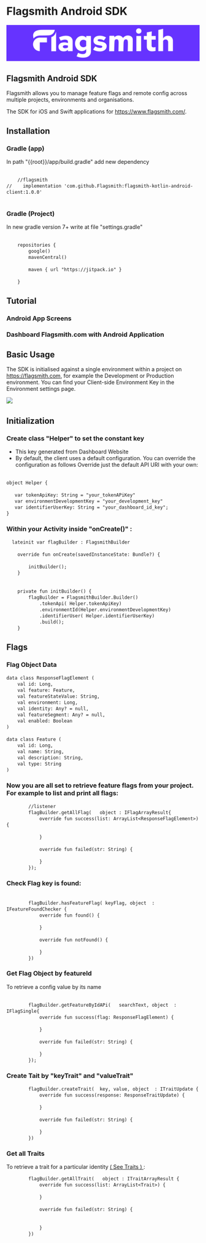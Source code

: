 # Flagsmith Android SDK

![01](https://raw.githubusercontent.com/Flagsmith/flagsmith/main/static-files/hero.png)

## Flagsmith Android SDK

Flagsmith allows you to manage feature flags and remote config across multiple projects, environments and organisations.

The SDK for iOS and Swift applications for https://www.flagsmith.com/.

## Installation

### Gradle (app)

In path "{{root}}/app/build.gradle" add new dependency

```

    //flagsmith
//    implementation 'com.github.Flagsmith:flagsmith-kotlin-android-client:1.0.0'
   
```

### Gradle (Project)

In new gradle version 7+ write at file "settings.gradle"

```

    repositories {
        google()
        mavenCentral()

        maven { url "https://jitpack.io" }

    }
```

## Tutorial 

### Android App Screens


### Dashboard Flagsmith.com with Android Application

## Basic Usage

The SDK is initialised against a single environment within a project on https://flagsmith.com, for example the Development or Production environment. You can find your Client-side Environment Key in the Environment settings page.


<img src="https://docs.flagsmith.com/assets/images/api-key-e495cbc55f0a0fcf19dabab16bd7507e.png" height="500"/>

## Initialization

 ### Create class "Helper" to set the constant key
 
 * This key generated from Dashboard Website
 * By default, the client uses a default configuration. You can override the configuration as follows Override just the default API URI with your own:
 
 ```
 
object Helper {

    var tokenApiKey: String = "your_tokenAPiKey"
    var environmentDevelopmentKey = "your_development_key"
    var identifierUserKey: String = "your_dashboard_id_key";
}
 ```
 
### Within your Activity inside "onCreate()" :

```
  lateinit var flagBuilder : FlagsmithBuilder

    override fun onCreate(savedInstanceState: Bundle?) {
                
        initBuilder();
    }


    private fun initBuilder() {
        flagBuilder = FlagsmithBuilder.Builder()
            .tokenApi( Helper.tokenApiKey)
            .environmentId(Helper.environmentDevelopmentKey)
            .identifierUser( Helper.identifierUserKey)
            .build();
    }

```

## Flags

### Flag Object Data 

```
data class ResponseFlagElement (
    val id: Long,
    val feature: Feature,
    val featureStateValue: String,
    val environment: Long,
    val identity: Any? = null,
    val featureSegment: Any? = null,
    val enabled: Boolean
)

data class Feature (
    val id: Long,
    val name: String,
    val description: String,
    val type: String
)

```

### Now you are all set to retrieve feature flags from your project. For example to list and print all flags:

```
        //listener
        flagBuilder.getAllFlag(   object : IFlagArrayResult{
            override fun success(list: ArrayList<ResponseFlagElement>) {
            
            }

            override fun failed(str: String) {

            }
        });
```

### Check Flag key is found:

```

        flagBuilder.hasFeatureFlag( keyFlag, object  : IFeatureFoundChecker {
            override fun found() {
                 
            }

            override fun notFound() {
              
            }
        })
```

### Get Flag Object by featureId

To retrieve a config value by its name

```

        flagBuilder.getFeatureByIdAPi(   searchText, object  : IFlagSingle{
            override fun success(flag: ResponseFlagElement) {

            }

            override fun failed(str: String) {

            }
        });
```

### Create Tait by "keyTrait" and "valueTrait"

```
        flagBuilder.createTrait(  key, value, object  : ITraitUpdate {
            override fun success(response: ResponseTraitUpdate) {
            
            }

            override fun failed(str: String) {

            }
        })
```

### Get all Traits

To retrieve a trait for a particular identity [ ( See Traits ) ](https://docs.flagsmith.com/basic-features/managing-identities#identity-traits): 
```
        flagBuilder.getAllTrait(   object : ITraitArrayResult {
            override fun success(list: ArrayList<Trait>) {
 
            }

            override fun failed(str: String) {
 

            }
        })
```
